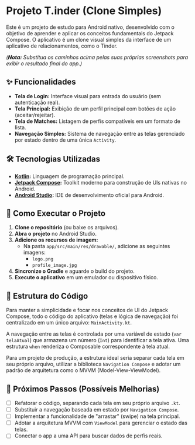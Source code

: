 # Projeto T.inder (Clone Simples)

Este é um projeto de estudo para Android nativo, desenvolvido com o objetivo de aprender e aplicar os conceitos fundamentais do Jetpack Compose. O aplicativo é um clone visual simples da interface de um aplicativo de relacionamentos, como o Tinder.

*(**Nota:** Substitua os caminhos acima pelas suas próprias screenshots para exibir o resultado final do app.)*

## ✨ Funcionalidades

- **Tela de Login:** Interface visual para entrada do usuário (sem autenticação real).
- **Tela Principal:** Exibição de um perfil principal com botões de ação (aceitar/rejeitar).
- **Tela de Matches:** Listagem de perfis compatíveis em um formato de lista.
- **Navegação Simples:** Sistema de navegação entre as telas gerenciado por estado dentro de uma única `Activity`.

## 🛠️ Tecnologias Utilizadas

- **[Kotlin](https://kotlinlang.org/):** Linguagem de programação principal.
- **[Jetpack Compose](https://developer.android.com/jetpack/compose):** Toolkit moderno para construção de UIs nativas no Android.
- **[Android Studio](https://developer.android.com/studio):** IDE de desenvolvimento oficial para Android.

## 🚀 Como Executar o Projeto

1.  **Clone o repositório** (ou baixe os arquivos).
2.  **Abra o projeto** no Android Studio.
3.  **Adicione os recursos de imagem:**
    -   Na pasta `app/src/main/res/drawable/`, adicione as seguintes imagens:
        -   `logo.png`
        -   `profile_image.jpg`
4.  **Sincronize o Gradle** e aguarde o build do projeto.
5.  **Execute o aplicativo** em um emulador ou dispositivo físico.

## 📂 Estrutura do Código

Para manter a simplicidade e focar nos conceitos de UI do Jetpack Compose, todo o código do aplicativo (telas e lógica de navegação) foi centralizado em um único arquivo: `MainActivity.kt`.

A navegação entre as telas é controlada por uma variável de estado (`var telaAtual`) que armazena um número (`Int`) para identificar a tela ativa. Uma estrutura `when` renderiza o Composable correspondente à tela atual.

Para um projeto de produção, a estrutura ideal seria separar cada tela em seu próprio arquivo, utilizar a biblioteca `Navigation Compose` e adotar um padrão de arquitetura como o MVVM (Model-View-ViewModel).

## 🔮 Próximos Passos (Possíveis Melhorias)

- [ ] Refatorar o código, separando cada tela em seu próprio arquivo `.kt`.
- [ ] Substituir a navegação baseada em estado por `Navigation Compose`.
- [ ] Implementar a funcionalidade de "arrastar" (swipe) na tela principal.
- [ ] Adotar a arquitetura MVVM com `ViewModel` para gerenciar o estado das telas.
- [ ] Conectar o app a uma API para buscar dados de perfis reais.
